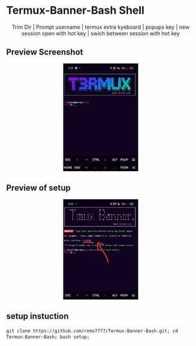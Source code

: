 # Termux-Banner-Bash Shell

<p align="center">
     Trim Dir | Prompt username | termux extra kyeboard |
     popups key | new session open with hot key | swich between session with hot key
</p>

## Preview Screenshot

<p align="center">
  <img src="logo.jpg" width="200" hight="220">
</p>

## Preview of setup 

<p align="center">
<img src="setup.jpg" width="200" hight="220">
</p>

## setup instuction

```
git clone https://github.com/remo7777/Termux-Banner-Bash.git; cd Termux-Banner-Bash; bash setup; 

```
